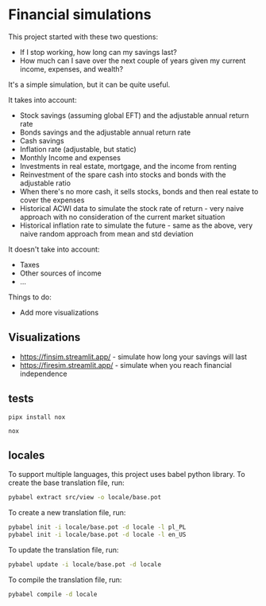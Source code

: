 # Financial simulations

This project started with these two questions:

- If I stop working, how long can my savings last?
- How much can I save over the next couple of years given my current income, expenses, and wealth?

It's a simple simulation, but it can be quite useful.

It takes into account:

- Stock savings (assuming global EFT) and the adjustable annual return rate
- Bonds savings and the adjustable annual return rate
- Cash savings 
- Inflation rate (adjustable, but static)
- Monthly Income and expenses
- Investments in real estate, mortgage, and the income from renting
- Reinvestment of the spare cash into stocks and bonds with the adjustable ratio
- When there's no more cash, it sells stocks, bonds and then real estate to cover the expenses
- Historical ACWI data to simulate the stock rate of return - very naive approach with no consideration of the current market situation
- Historical inflation rate to simulate the future - same as the above, very naive random approach from mean and std deviation

It doesn't take into account:

- Taxes 
- Other sources of income
- ...

Things to do:

- Add more visualizations

## Visualizations

- https://finsim.streamlit.app/ - simulate how long your savings will last
- https://firesim.streamlit.app/ - simulate when you reach financial independence

## tests

```
pipx install nox

nox
```

## locales

To support multiple languages, this project uses babel python library. 
To create the base translation file, run:

```sh
pybabel extract src/view -o locale/base.pot         
```

To create a new translation file, run:

```sh
pybabel init -i locale/base.pot -d locale -l pl_PL
pybabel init -i locale/base.pot -d locale -l en_US
```

To update the translation file, run:

```sh
pybabel update -i locale/base.pot -d locale
```

To compile the translation file, run:

```sh
pybabel compile -d locale
```
